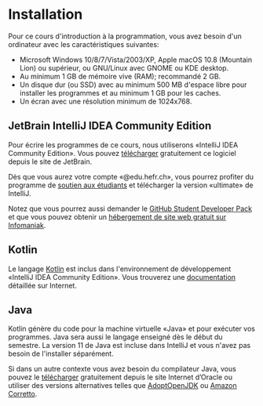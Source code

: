 # Installation

Pour ce cours d'introduction à la programmation, vous avez besoin d'un
ordinateur avec les caractéristiques suivantes:

- Microsoft Windows 10/8/7/Vista/2003/XP, Apple macOS 10.8 (Mountain Lion) ou
  supérieur, ou GNU/Linux avec GNOME ou KDE desktop.
- Au minimum 1 GB de mémoire vive (RAM); recommandé 2 GB.
- Un disque dur (ou SSD) avec au minimum 500 MB d'espace libre pour installer
  les programmes et au minimum 1 GB pour les caches.
- Un écran avec une résolution minimum de 1024x768.

## JetBrain IntelliJ IDEA Community Edition

Pour écrire les programmes de ce cours, nous utiliserons «IntelliJ IDEA
Community Edition». Vous pouvez
[télécharger](https://www.jetbrains.com/idea/download/) gratuitement ce logiciel
depuis le site de JetBrain.

Dès que vous aurez votre compte «@edu.hefr.ch», vous pourrez profiter du
programme de [soutien aux étudiants](https://www.jetbrains.com/student/) et
télécharger la version «ultimate» de IntelliJ.

Notez que vous pourrez aussi demander le [GitHub Student Developer
Pack](https://education.github.com/pack) et que vous pouvez obtenir un
[hébergement de site web gratuit sur
Infomaniak](https://faq.infomaniak.com/2229).

## Kotlin

Le langage [Kotlin](https://kotlinlang.org/) est inclus dans l'environnement de
développement «IntelliJ IDEA Community Edition». Vous trouverez une
[documentation](https://kotlinlang.org/docs/reference/) détaillée sur Internet.

## Java

Kotlin génère du code pour la machine virtuelle «Java» et pour exécuter vos
programmes. Java sera aussi le langage enseigné dès le début du semestre. La
version 11 de Java est incluse dans IntelliJ et vous n'avez pas besoin de
l'installer séparément.

Si dans un autre contexte vous avez besoin du compilateur Java, vous pouvez le
[télécharger](https://www.oracle.com/technetwork/java/javase/downloads/jdk11-downloads-5066655.html)
gratuitement depuis le site Internet d’Oracle ou utiliser des versions
alternatives telles que [AdoptOpenJDK](https://adoptopenjdk.net/) ou [Amazon
Corretto](https://aws.amazon.com/fr/corretto/).
